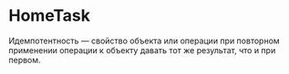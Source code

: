# HomeTask
Идемпотентность — свойство объекта или операции при повторном применении операции к объекту давать тот же результат, что и при первом.
